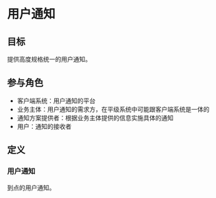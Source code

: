 # 用户通知
## 目标
提供高度规格统一的用户通知。
## 参与角色
* 客户端系统：用户通知的平台
* 业务主体：用户通知的需求方，在平级系统中可能跟客户端系统是一体的
* 通知方案提供者：根据业务主体提供的信息实施具体的通知
* 用户：通知的接收者
## 定义
### 用户通知
到点的用户通知。
